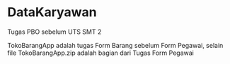 # DataKaryawan
Tugas PBO sebelum UTS SMT 2

TokoBarangApp adalah tugas Form Barang sebelum Form Pegawai, selain file TokoBarangApp.zip adalah bagian dari Tugas Form Pegawai
